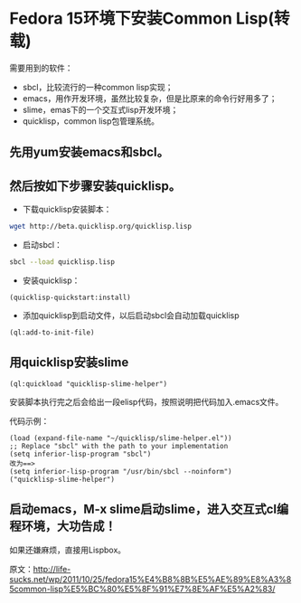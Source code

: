 # Fedora 15环境下安装Common Lisp(转载)

需要用到的软件：

* sbcl，比较流行的一种common lisp实现；
* emacs，用作开发环境，虽然比较复杂，但是比原来的命令行好用多了；
* slime，emas下的一个交互式lisp开发环境；
* quicklisp，common lisp包管理系统。




## 先用yum安装emacs和sbcl。

##  然后按如下步骤安装quicklisp。



* 下载quicklisp安装脚本：

```bash
wget http://beta.quicklisp.org/quicklisp.lisp
```



* 启动sbcl：
```bash
sbcl --load quicklisp.lisp
```



* 安装quicklisp：

```common lisp
(quicklisp-quickstart:install)
```



* 添加quicklisp到启动文件，以后启动sbcl会自动加载quicklisp

```common lisp
(ql:add-to-init-file)
```



## 用quicklisp安装slime

```common lisp
(ql:quickload "quicklisp-slime-helper")
```

安装脚本执行完之后会给出一段elisp代码，按照说明把代码加入.emacs文件。

代码示例：

```emacs lisp
(load (expand-file-name "~/quicklisp/slime-helper.el"))
;; Replace "sbcl" with the path to your implementation
(setq inferior-lisp-program "sbcl")
改为==>
(setq inferior-lisp-program "/usr/bin/sbcl --noinform")
("quicklisp-slime-helper")
```



## 启动emacs，M-x slime启动slime，进入交互式cl编程环境，大功告成！



如果还嫌麻烦，直接用Lispbox。



原文：http://life-sucks.net/wp/2011/10/25/fedora15%E4%B8%8B%E5%AE%89%E8%A3%85common-lisp%E5%BC%80%E5%8F%91%E7%8E%AF%E5%A2%83/
